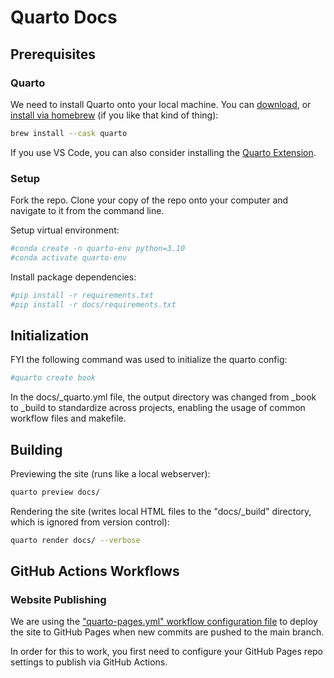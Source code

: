 
# Quarto Docs

## Prerequisites

### Quarto

We need to install Quarto onto your local machine. You can [download](https://quarto.org/docs/get-started/), or [install via homebrew](https://formulae.brew.sh/cask/quarto) (if you like that kind of thing):

```sh
brew install --cask quarto
```

If you use VS Code, you can also consider installing the [Quarto Extension](https://marketplace.visualstudio.com/items?itemName=quarto.quarto).

### Setup

Fork the repo. Clone your copy of the repo onto your computer and navigate to it from the command line.

Setup virtual environment:

```sh
#conda create -n quarto-env python=3.10
#conda activate quarto-env
```

Install package dependencies:

```sh
#pip install -r requirements.txt
#pip install -r docs/requirements.txt
```

## Initialization

FYI the following command was used to initialize the quarto config:

```sh
#quarto create book
```

In the docs/_quarto.yml file, the output directory was changed from _book to _build to standardize across projects, enabling the usage of common workflow files and makefile.

## Building


Previewing the site (runs like a local webserver):

```sh
quarto preview docs/
```


Rendering the site (writes local HTML files to the "docs/_build" directory, which is ignored from version control):

```sh
quarto render docs/ --verbose
```


## GitHub Actions Workflows

### Website Publishing

We are using the ["quarto-pages.yml" workflow configuration file](/.github/workflows/quarto-pages.yml) to deploy the site to GitHub Pages when new commits are pushed to the main branch.

In order for this to work, you first need to configure your GitHub Pages repo settings to publish via GitHub Actions.
